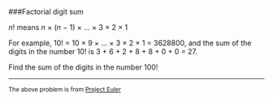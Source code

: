 ###Factorial digit sum

_n_! means _n_ × (_n_ − 1) × ... × 3 × 2 × 1

For example, 10! = 10 × 9 × ... × 3 × 2 × 1 = 3628800,
and the sum of the digits in the number 10! is 3 + 6 + 2 + 8 + 8 + 0 + 0 = 27.

Find the sum of the digits in the number 100!

---

<sup>The above problem is from [Project Euler](https://projecteuler.net/problem=20)</sup>
